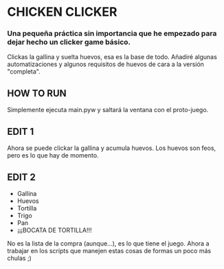 # CHICKEN CLICKER
### Una pequeña práctica sin importancia que he empezado para dejar hecho un clicker game básico.

Clickas la gallina y suelta huevos, esa es la base de todo. Añadiré algunas automatizaciones y algunos requisitos de huevos de cara a la versión "completa".

## HOW TO RUN
Simplemente ejecuta main.pyw y saltará la ventana con el proto-juego.

## EDIT 1
Ahora se puede clickar la gallina y acumula huevos. Los huevos son feos, pero es lo que hay de momento.

## EDIT 2
 - Gallina
 - Huevos
 - Tortilla
 - Trigo
 - Pan
 - ¡¡¡BOCATA DE TORTILLA!!!

No es la lista de la compra (aunque...), es lo que tiene el juego.
Ahora a trabajar en los scripts que manejen estas cosas de formas un poco más chulas ;)
